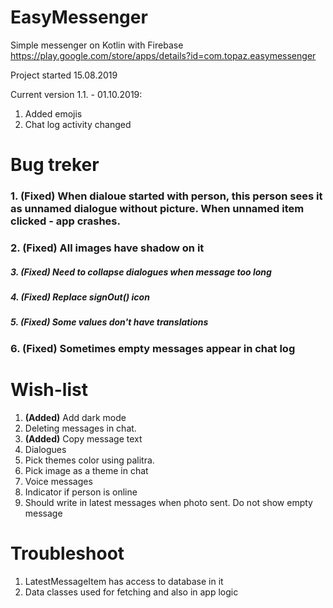 # EasyMessenger
Simple messenger on Kotlin with Firebase
https://play.google.com/store/apps/details?id=com.topaz.easymessenger

Project started 15.08.2019

Current version 1.1. - 01.10.2019:
1. Added emojis
2. Chat log activity changed

# Bug treker
### 1. **(Fixed)** When dialoue started with person, this person sees it as unnamed dialogue without picture. When unnamed item clicked - app crashes.
### 2. **(Fixed)** All images have shadow on it
##### 3. **(Fixed)** Need to collapse dialogues when message too long
##### 4. **(Fixed)** Replace signOut() icon
##### 5. **(Fixed)** Some values don't have translations
### 6. **(Fixed)** Sometimes empty messages appear in chat log

# Wish-list
1. **(Added)** Add dark mode
2. Deleting messages in chat.
3. **(Added)** Copy message text
4. Dialogues
5. Pick themes color using palitra.
6. Pick image as a theme in chat
7. Voice messages
8. Indicator if person is online
9. Should write in latest messages when photo sent. Do not show empty message

# Troubleshoot
1. LatestMessageItem has access to database in it
2. Data classes used for fetching and also in app logic
